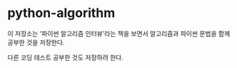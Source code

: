 # python-algorithm

이 저장소는 '파이썬 알고리즘 인터뷰'라는 책을 보면서 알고리즘과 파이썬 문법을 함께 공부한 것을 저장한다. 

다른 코딩 테스트 공부한 것도 저장하려 한다. 
